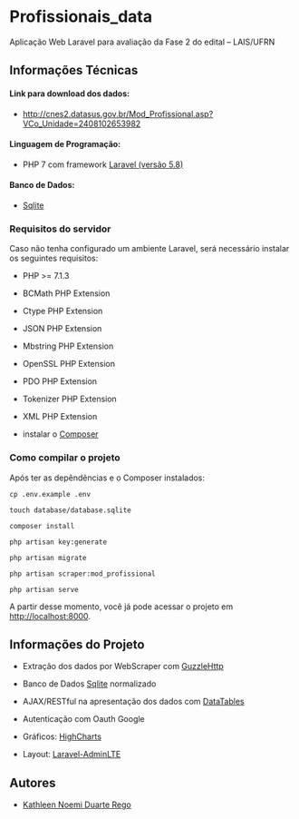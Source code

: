 # Profissionais_data
Aplicação Web Laravel para avaliação da Fase 2 do edital – LAIS/UFRN

## Informações Técnicas

#### Link para download dos dados: 
* http://cnes2.datasus.gov.br/Mod_Profissional.asp?VCo_Unidade=2408102653982
#### Linguagem de Programação:
* PHP 7 com framework [Laravel (versão 5.8)](https://laravel.com/docs/5.8)
#### Banco de Dados:
* [Sqlite](https://www.sqlite.org/index.html)

### Requisitos do servidor

Caso não tenha configurado um ambiente Laravel, será necessário instalar os seguintes requisitos:

* PHP >= 7.1.3
* BCMath PHP Extension
* Ctype PHP Extension
* JSON PHP Extension
* Mbstring PHP Extension
* OpenSSL PHP Extension
* PDO PHP Extension
* Tokenizer PHP Extension
* XML PHP Extension

* instalar o [Composer](https://getcomposer.org/download/)

### Como compilar o projeto

Após ter as depêndências e o Composer instalados:

```
cp .env.example .env
```
```
touch database/database.sqlite
```
```
composer install
```
```
php artisan key:generate
```
```
php artisan migrate
```
```
php artisan scraper:mod_profissional
```
```
php artisan serve
```

A partir desse momento, você já pode acessar o projeto em
[http://localhost:8000](http://localhost:8000).

## Informações do Projeto

* Extração dos dados por WebScraper com [GuzzleHttp](https://github.com/guzzle/guzzle)

* Banco de Dados [Sqlite](https://www.sqlite.org/index.html) normalizado

*  AJAX/RESTful na apresentação dos dados com [DataTables](https://datatables.net/examples/index)

* Autenticação com Oauth Google

* Gráficos: [HighCharts](https://www.highcharts.com/docs/)

* Layout: [Laravel-AdminLTE](https://github.com/jeroennoten/Laravel-AdminLTE)

## Autores
* [Kathleen Noemi Duarte Rego](https://github.com/kathleenrego)
